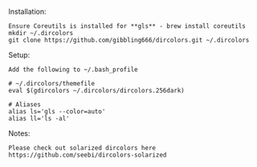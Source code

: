 Installation:

	Ensure Coreutils is installed for **gls** - brew install coreutils
	mkdir ~/.dircolors
	git clone https://github.com/gibbling666/dircolors.git ~/.dircolors

Setup:


	Add the following to ~/.bash_profile
	
	# ~/.dircolors/themefile
	eval $(gdircolors ~/.dircolors/dircolors.256dark)

	# Aliases
	alias ls='gls --color=auto'
	alias ll='ls -al'

Notes:

	Please check out solarized dircolors here https://github.com/seebi/dircolors-solarized
